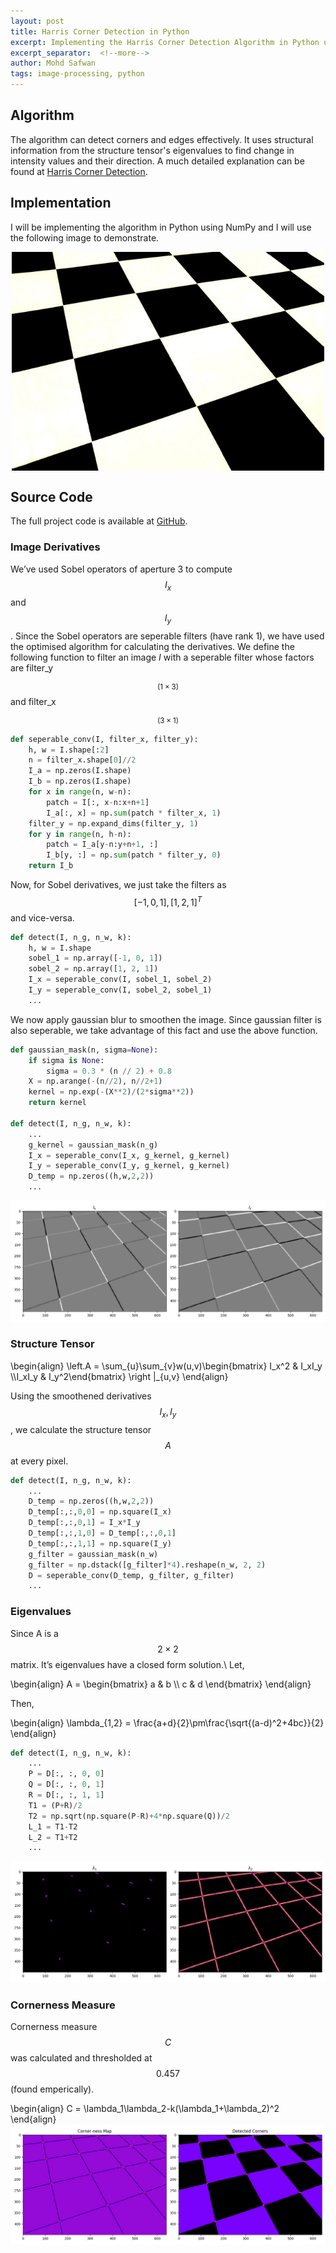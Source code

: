 ```yaml
---
layout: post
title: Harris Corner Detection in Python
excerpt: Implementing the Harris Corner Detection Algorithm in Python using NumPy
excerpt_separator:  <!--more-->
author: Mohd Safwan
tags: image-processing, python
---
```


## Algorithm
The algorithm can detect corners and edges effectively. It uses structural information from the structure tensor's eigenvalues to find change in intensity values and their direction. A much detailed explanation can be found at [Harris Corner Detection](https://www.wikiwand.com/en/Harris_Corner_Detector).

## Implementation

I will be implementing the algorithm in Python using NumPy and I will use the following image to demonstrate.
<div align='center'>
   <img src="/assets/img/harris/chess.png" alt="Test Image" align='center' width="500"/>
</div>

## Source Code
The full project code is available at [GitHub](https://github.com/safwankdb/Harris-Corner-Python).

### Image Derivatives
We’ve used Sobel operators of aperture 3 to compute $$I_x$$ and $$I_y$$ . Since the Sobel operators are seperable filters (have rank 1), we have used the optimised algorithm for calculating the derivatives. We define the following function to filter an image $I$ with a seperable filter whose factors are filter_y$$_{(1×3)}$$ and filter_x$$_{(3×1)}$$

```python
def seperable_conv(I, filter_x, filter_y):
    h, w = I.shape[:2]
    n = filter_x.shape[0]//2
    I_a = np.zeros(I.shape)
    I_b = np.zeros(I.shape)
    for x in range(n, w-n):
        patch = I[:, x-n:x+n+1]
        I_a[:, x] = np.sum(patch * filter_x, 1)
    filter_y = np.expand_dims(filter_y, 1)
    for y in range(n, h-n):
        patch = I_a[y-n:y+n+1, :]
        I_b[y, :] = np.sum(patch * filter_y, 0)
    return I_b
```

Now, for Sobel derivatives, we just take the filters as $$[−1, 0, 1] , [1, 2, 1]^T$$ and vice-versa.

```python
def detect(I, n_g, n_w, k):
    h, w = I.shape
    sobel_1 = np.array([-1, 0, 1])
    sobel_2 = np.array([1, 2, 1])
    I_x = seperable_conv(I, sobel_1, sobel_2)
    I_y = seperable_conv(I, sobel_2, sobel_1)
    ...
```
We now apply gaussian blur to smoothen the image. Since gaussian filter is  also seperable, we take advantage of this fact and use the above function.

```python
def gaussian_mask(n, sigma=None):
    if sigma is None:
        sigma = 0.3 * (n // 2) + 0.8
    X = np.arange(-(n//2), n//2+1)
    kernel = np.exp(-(X**2)/(2*sigma**2))
    return kernel

def detect(I, n_g, n_w, k):
    ...
    g_kernel = gaussian_mask(n_g)
    I_x = seperable_conv(I_x, g_kernel, g_kernel)
    I_y = seperable_conv(I_y, g_kernel, g_kernel)
    D_temp = np.zeros((h,w,2,2))
    ...
```
![Derivatives](/assets/img/harris/1.png)

### Structure Tensor

\begin{align}
    \left.A = \sum_{u}\sum_{v}w(u,v)\begin{bmatrix} I_x^2 & I_xI_y \\\\I_xI_y & I_y^2\end{bmatrix} \right |_{u,v}
\end{align}

Using the smoothened derivatives $$I_x, I_y$$, we calculate the structure tensor $$A$$ at every pixel.

```python
def detect(I, n_g, n_w, k):
    ...
    D_temp = np.zeros((h,w,2,2))
    D_temp[:,:,0,0] = np.square(I_x)
    D_temp[:,:,0,1] = I_x*I_y
    D_temp[:,:,1,0] = D_temp[:,:,0,1]
    D_temp[:,:,1,1] = np.square(I_y)
    g_filter = gaussian_mask(n_w)
    g_filter = np.dstack([g_filter]*4).reshape(n_w, 2, 2)
    D = seperable_conv(D_temp, g_filter, g_filter)
    ...
```
### Eigenvalues
Since A is a $$2×2$$ matrix. It’s eigenvalues have a closed form solution.\\
Let,

\begin{align}
    A = \begin{bmatrix} a & b \\\\ c & d \end{bmatrix}
\end{align}

Then,

\begin{align}
    \lambda_{1,2} =  \frac{a+d}{2}\pm\frac{\sqrt{(a-d)^2+4bc}}{2}
\end{align}

```python
def detect(I, n_g, n_w, k):
    ...
    P = D[:, :, 0, 0]
    Q = D[:, :, 0, 1]
    R = D[:, :, 1, 1]
    T1 = (P+R)/2
    T2 = np.sqrt(np.square(P-R)+4*np.square(Q))/2
    L_1 = T1-T2
    L_2 = T1+T2
    ...
```
![](/assets/img/harris/2.png)
### Cornerness Measure

Cornerness measure $$C$$ was calculated and thresholded at $$0.457$$ (found emperically).

\begin{align}
    C = \lambda_1\lambda_2-k(\lambda_1+\lambda_2)^2
\end{align}
![](/assets/img/harris/3.png)
